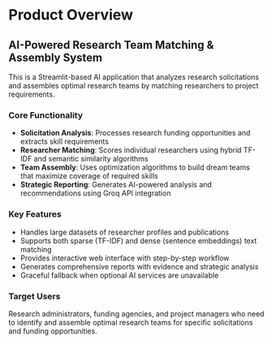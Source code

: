 # Product Overview

## AI-Powered Research Team Matching & Assembly System

This is a Streamlit-based AI application that analyzes research solicitations and assembles optimal research teams by matching researchers to project requirements.

### Core Functionality
- **Solicitation Analysis**: Processes research funding opportunities and extracts skill requirements
- **Researcher Matching**: Scores individual researchers using hybrid TF-IDF and semantic similarity algorithms
- **Team Assembly**: Uses optimization algorithms to build dream teams that maximize coverage of required skills
- **Strategic Reporting**: Generates AI-powered analysis and recommendations using Groq API integration

### Key Features
- Handles large datasets of researcher profiles and publications
- Supports both sparse (TF-IDF) and dense (sentence embeddings) text matching
- Provides interactive web interface with step-by-step workflow
- Generates comprehensive reports with evidence and strategic analysis
- Graceful fallback when optional AI services are unavailable

### Target Users
Research administrators, funding agencies, and project managers who need to identify and assemble optimal research teams for specific solicitations and funding opportunities.